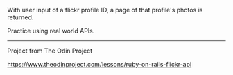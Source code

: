 With user input of a flickr profile ID, a page of that profile's photos is returned.

Practice using real world APIs.

-----
Project from The Odin Project

https://www.theodinproject.com/lessons/ruby-on-rails-flickr-api
